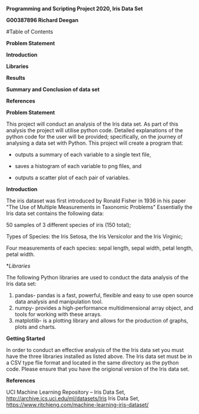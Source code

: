 **Programming and Scripting Project 2020, Iris Data Set**

**G00387896 Richard Deegan**

#Table of Contents

 **Problem Statement**

 **Introduction**
  
 **Libraries**

 
 **Results**
  
 **Summary and Conclusion of data set**
  
 **References**
  
   
  
  
 **Problem Statement**
 
This project will conduct an analysis of the Iris data set. As part of this analysis the project will utilise python code. Detailed explanations of the python code for the user will be provided; specifically, on the journey of analysing a data set with Python. This project will create a program that:

  - outputs a summary of each variable to a single text file,
  
  - saves a histogram of each variable to png files, and
  
  - outputs a scatter plot of each pair of variables.
  
  **Introduction**
  
The iris dataset was first introduced by Ronald Fisher in 1936 in his paper "The Use of Multiple Measurements in Taxonomic Problems"  Essentially the Iris data set contains the following data:

50 samples of 3 different species of iris (150 total); 

Types of Species: the Iris Setosa, the Iris Versicolor and the Iris Virginic;

Four measurements of each species: sepal length, sepal width, petal length, petal width.


**Libraries*
 
 The following Python libraries are used to conduct the data analysis of the Iris data set:
 
 1. pandas- pandas is a fast, powerful, flexible and easy to use open source data analysis and manipulation tool.
 2. numpy- provides a high-performance multidimensional array object, and tools for working with these arrays.
 3. matplotlib- is a plotting library and allows for the production of graphs, plots and charts. 

**Getting Started**

In order to conduct an effective analysis of the the Iris data set you must have the three libraries installed as listed above. The Iris data set must be in a CSV type flie format and located in the same directory as the python code. Please ensure that you have the origional version of the Iris data set.  

 **References**
 
 UCI Machine Learning Repository – Iris Data Set, http://archive.ics.uci.edu/ml/datasets/Iris
 Iris Data Set, https://www.ritchieng.com/machine-learning-iris-dataset/
